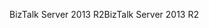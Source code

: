 <span data-ttu-id="2d325-101">BizTalk Server 2013 R2</span><span class="sxs-lookup"><span data-stu-id="2d325-101">BizTalk Server 2013 R2</span></span>